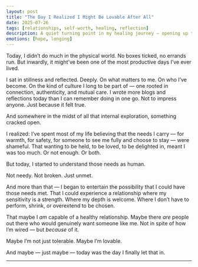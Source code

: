 ```yaml
---
layout: post
title: "The Day I Realized I Might Be Lovable After All"
date: 2025-07-26
tags: [relationships, self-worth, healing, reflection]
description: A quiet turning point in my healing journey — opening up to the idea that I might be lovable, worthy, and able to receive the kind of relationship I once thought was impossible.
emotions: [hope, longing]
---
```


Today, I didn’t do much in the physical world. No boxes ticked, no errands run. But inwardly, it might’ve been one of the most productive days I’ve ever lived.

I sat in stillness and reflected. Deeply. On what matters to me. On who I’ve become. On the kind of culture I long to be part of — one rooted in connection, authenticity, and mutual care. I wrote more blogs and reflections today than I can remember doing in one go. Not to impress anyone. Just because it felt true.

And somewhere in the midst of all that internal exploration, something cracked open.

I realized: I’ve spent most of my life believing that the needs I carry — for warmth, for safety, for someone to see me fully and choose to stay — were shameful. That wanting to be held, to be loved, to be delighted in, meant I was too much. Or not enough. Or both.

But today, I started to understand those needs as human.

Not needy. Not broken. Just unmet.

And more than that — I began to entertain the possibility that I could have those needs met. That I could experience a relationship where my sensitivity is a strength. Where my depth is welcome. Where I don’t have to perform, shrink, or overextend to be chosen.

That maybe I *am* capable of a healthy relationship. Maybe there *are* people out there who would genuinely want someone like me. Not in spite of how I’m wired — but *because* of it.

Maybe I’m not just tolerable. Maybe I’m lovable.

And maybe — just maybe — today was the day I finally let that in.

---
